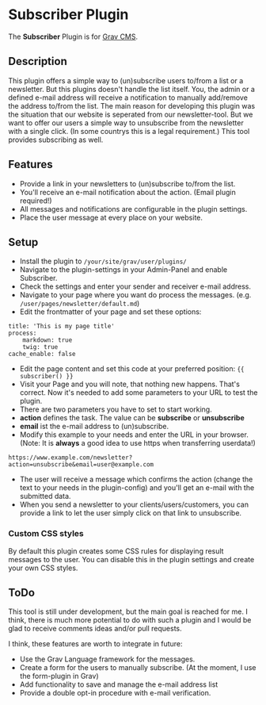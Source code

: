 # Subscriber Plugin

The **Subscriber** Plugin is for [Grav CMS](http://github.com/getgrav/grav).

## Description

This plugin offers a simple way to (un)subscribe users to/from a list or a newsletter. But this plugins doesn't handle the list itself. You, the admin or a defined e-mail address will receive a notification to manually add/remove the address to/from the list.
The main reason for developing this plugin was the situation that our website is seperated from our newsletter-tool. But we want to offer our users a simple way to unsubscribe from the newsletter with a single click. (In some countrys this is a legal requirement.) This tool provides subscribing as well.

## Features

* Provide a link in your newsletters to (un)subscribe to/from the list.
* You'll receive an e-mail notification about the action. (Email plugin required!)
* All messages and notifications are configurable in the plugin settings.
* Place the user message at every place on your website.

## Setup

* Install the plugin to `/your/site/grav/user/plugins/`
* Navigate to the plugin-settings in your Admin-Panel and enable Subscriber.
* Check the settings and enter your sender and receiver e-mail address.
* Navigate to your page where you want do process the messages. (e.g. `/user/pages/newsletter/default.md`)
* Edit the frontmatter of your page and set these options:
```
title: 'This is my page title'
process:
    markdown: true
    twig: true
cache_enable: false
```
* Edit the page content and set this code at your preferred position:
 `{{ subscriber() }}`
* Visit your Page and you will note, that nothing new happens. That's correct. Now it's needed to add some parameters to your URL to test the plugin.
* There are two parameters you have to set to start working.
 * **action** defines the task. The value can be **subscribe** or **unsubscribe**
 * **email** ist the e-mail address to (un)subscribe.
* Modify this example to your needs and enter the URL in your browser. (Note: It is **always** a good idea to use https when transferring userdata!)
```
https://www.example.com/newsletter?action=unsubscribe&email=user@example.com
```
* The user will receive a message which confirms the action (change the text to your needs in the plugin-config) and you'll get an e-mail with the submitted data.
* When you send a newsletter to your clients/users/customers, you can provide a link to let the user simply click on that link to unsubscribe.

### Custom CSS styles

By default this plugin creates some CSS rules for displaying result messages to the user. You can disable this in the plugin settings and create your own CSS styles.

## ToDo

This tool is still under development, but the main goal is reached for me. I think, there is much more potential to do with such a plugin and I would be glad to receive comments ideas and/or pull requests.

I think, these features are worth to integrate in future:
- Use the Grav Language framework for the messages.
- Create a form for the users to manually subscribe. (At the moment, I use the form-plugin in Grav)
- Add functionality to save and manage the e-mail address list
- Provide a double opt-in procedure with e-mail verification.

